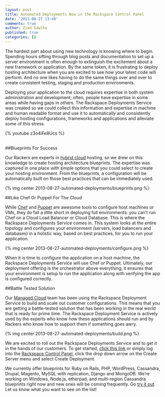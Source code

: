 ```yaml
---
layout: post
title: Automated Deployments Now in the Rackspace Control Panel
date: '2013-08-27 13:40'
comments: true
author: Ziad Sawlha
published: true
categories: []
---
```

The hardest part about using new technology is knowing where to begin. Spending hours sifting through blog posts and documentation to set up a server environment is often enough to extinguish the excitement about a new framework or application. By the same token, it is frustrating to deploy hosting architecture when you are excited to see how your latest code will perform. And no one likes having to do the same things over and over to create consistent testing, staging and production environments.

Deploying your application to the cloud requires expertise in both system administration and development; often, people have expertise in some areas while having gaps in others. The Rackspace Deployments Service was created so we could collect this information and expertise in machine and human readable format and use it to automatically and consistently deploy hosting configurations, frameworks and applications and alleviate some of this stress.

<!-- more -->

<p><a name="video"></a></p>
{% youtube z3o4iFe8Ucs %}
<p><a name="video"></a></p>
<br />
##Blueprints For Success

Our Rackers are experts in [hybrid cloud][1] hosting, so we drew on this knowledge to create hosting architecture blueprints. The expertise was captured in one place with simple options that you could select to create your hosting environment. From the blueprints, a configuration will be automatically built on those best practices that can be immediately used.

{% img center 2013-08-27-automated-deployments/blueprints.png %}

##Like Chef Or Puppet For The Cloud

While [Chef][2] and [Puppet][3] are awesome tools to configure host machines or VMs, they do fall a little short in deploying full environments: you can’t run Chef on a Cloud Load Balancer or Cloud Database. This is where the Rackspace Deployments Service comes in. This system looks at the entire topology and configures your environment (servers, load balancers and databases) in a holistic way, based on best practices, for you to run your application.

{% img center 2013-08-27-automated-deployments/configure.png %}


When it is time to configure the application on a host machine, the Rackspace Deployments Service will use Chef or Puppet. Ultimately, our deployment offering is the orchestrator above everything; it ensures that your environment is setup to run the application along with verifying the app is configured correctly.

##Battle Tested Solution

Our [Managed Cloud][4] team has been using the Rackspace Deployment Service to build and scale out customer configurations. This means that you are getting a battle-tested solution that has been working in the real world that is ready for prime time. The Rackspace Deployment Service is actively used by the experts who know how these applications should run and by Rackers who know how to support them if something goes awry.

{% img center 2013-08-27-automated-deployments/build.png %}

We are excited to roll out the Rackspace Deployments Service and to get it in the hands of our customers. To get started, [click this link][5] or simply log into the [Rackspace Control Panel][6], click the drop down arrow on the Create Server menu and select Create Deployment.

We currently offer blueprints for Ruby on Rails, PHP, WordPress, Cassandra, Drupal, Magento, MySQL with replication, Django and MongoDB. We’re working on Windows, Node.js, etherpad, and multi-region Cassandra blueprints right now and new ones will be coming frequently. Go [try it out][5]. Let us know what you want to see on the list!

[1]: http://www.rackspace.com/cloud/hybrid/
[2]: http://www.opscode.com/chef/
[3]: https://puppetlabs.com/
[4]: http://www.rackspace.com/cloud/managed_cloud/
[5]: https://mycloud.rackspace.com/#deployments/create
[6]: http://mycloud.rackspace.com/